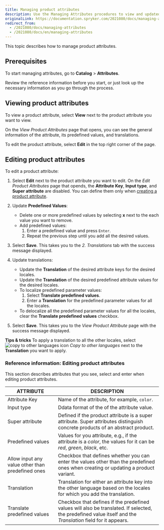 ```yaml
---
title: Managing product attributes
description: Use the Managing Attributes procedures to view and updated product attributes in the Back Office.
originalLink: https://documentation.spryker.com/2021080/docs/managing-attributes
redirect_from:
  - /2021080/docs/managing-attributes
  - /2021080/docs/en/managing-attributes
---
```


This topic describes how to manage product attributes.

## Prerequisites

To start managing attributes, go to **Catalog** > **Attributes**.

Review the reference information before you start, or just look up the necessary information as you go through the process.

## Viewing product attributes

To view a product attribute, select **View** next to the product attribute you want to view. 

On the *View Product Attributes* page that opens, you can see the general information of the attribute, its predefined values, and translations.

To edit the product attribute, select **Edit** in the top right corner of the page.

## Editing product attributes

To edit a product attribute:
1. Select **Edit** next to the product attribute you want to edit. 
    On the *Edit Product Attributes* page that opends, the **Attribute Key**, **Input type**, and **Super attribute** are disabled. You can define them only when [creating a product attribute](https://documentation.spryker.com/docs/creating-product-attributes).
2. Update **Predefined Values**:
    * Delete one or more predefined values by selecting **x** next to the each value you want to remove.
    * Add predefined values:
        1. Enter a predefined value and press `Enter`.
        2.  Repeat the previous step until you add all the desired values.


3. Select **Save**.
    This takes you to the *2. Translations* tab with the success message displayed. 
4. Update translations:
    * Update the **Translation** of the desired attribute keys for the desired locales.
    * Update the **Translation** of the desired predefined attribute values for the desired locales.
    * To localize predefined parameter values:
        1. Select **Translate predefined values**.
        2. Enter a **Translation** for the predefined parameter values for all the locales.
    * To delocalize all the predefined parameter values for all the locales, clear the **Translate predefined values** checkbox.
5. Select **Save**.
    This takes you to the *View Product Attribute* page with the success message displayed.

**Tips & tricks**
To apply a translation to all the other locales, select ![copy to other languages icon](https://spryker.s3.eu-central-1.amazonaws.com/docs/User+Guides/Back+Office+User+Guides/Catalog/Attributes/Creating+product+attributes/copy-to-other-languages-icon.png) *Copy to other languages* next to the **Translation** you want to apply.

### Reference information: Editing product attributes

This section describes attributes that you see, select and enter when editing product attributes.

| ATTRIBUTE |DESCRIPTION |
| --- | --- |
| Attribute Key |  Name of the attribute, for example, `color`. |
| Input type | Ddata format of the of the attribute value. |
| Super attribute | Defined if the product attribute is a super attribute. Super attributes distinguish concrete products of an abstract product.  |
| Predefined values | Values for you attribute, e.g., if the attribute is a *color*, the values for it can be _red_, _green_, _black_, etc. |
| Allow input any value other than predefined ones | Checkbox that defines whether you can enter the values other than the predefined ones when creating or updating a product variant. |
| Translation | Translation for either an attribute key into the other language based on the locales for which you add the translation.|
| Translate predefined values | Checkbox that defines if the predefined values will also be translated. If selected, the predefined value itself and the *Translation* field for it appears. |

